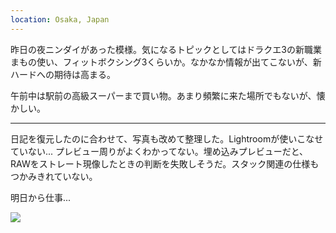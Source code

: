 ```yaml
---
location: Osaka, Japan
---
```


昨日の夜ニンダイがあった模様。気になるトピックとしてはドラクエ3の新職業まもの使い、フィットボクシング3くらいか。なかなか情報が出てこないが、新ハードへの期待は高まる。

午前中は駅前の高級スーパーまで買い物。あまり頻繁に来た場所でもないが、懐かしい。

---

日記を復元したのに合わせて、写真も改めて整理した。Lightroomが使いこなせていない... プレビュー周りがよくわかってない。埋め込みプレビューだと、RAWをストレート現像したときの判断を失敗しそうだ。スタック関連の仕様もつかみきれていない。

明日から仕事...

![](https://photos.old.apkas.net/medium/202408/20240828-190135.webp)
